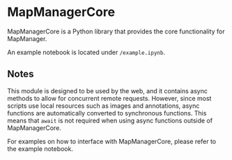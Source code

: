 # MapManagerCore

MapManagerCore is a Python library that provides the core functionality for MapManager.

An example notebook is located under `/example.ipynb`.

## Notes

This module is designed to be used by the web, and it contains async methods to allow for concurrent remote requests. However, since most scripts use local resources such as images and annotations, async functions are automatically converted to synchronous functions. This means that `await` is not required when using async functions outside of MapManagerCore.

For examples on how to interface with MapManagerCore, please refer to the example notebook.
